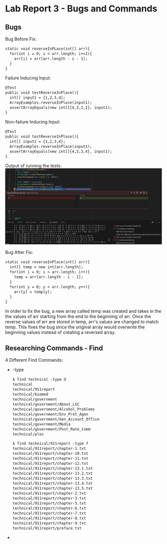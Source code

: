 # Lab Report 3 - Bugs and Commands

## Bugs


Bug Before Fix:
```
static void reverseInPLace(int[] arr){
  for(int i = 0; i < arr.length; i+=1){
    arr[i] = arr[arr.length - i - 1];
  }
}
```

Failure Inducing Input:
```
@Test
public void testReverseInPlace(){
  int[] input1 = {1,2,3,4};
  ArrayExamples.reverseInPlace(input1);
  assertArrayEquals(new int[]{4,3,2,1}, input1);
}
```

Non-failure Inducing Input:
```
@Test
public void testReverseInPlace(){
  int[] input1 = {1,2,3,4};
  ArrayExamples.reverseInPlace(input1);
  assertArrayEquals(new int[]{4,3,3,4}, input1);
}
```
Output of running the tests:
![Image](https://github.com/DatGuy84/CSE-15L-Lab-Report-3/blob/main/output%20of%20tests%20pre-fix.png?raw=true)

Bug After Fix:
```
static void reverseInPlace(int[] arr){
  int[] temp = new int[arr.length];
  for(int i = 0; i < arr.length; i++){
    temp = arr[arr.length - i - 1];
  }
  for(int y = 0; y < arr.length; y++){
    arr[y] = temp[y];
  }
}
```

In order to fix the bug, a new array called temp was created and takes in the the values of arr starting
from the end to the beginning of arr.  Once the reverse values of arr are stored in temp, arr's values
are changed to match temp.  This fixes the bug since the original array would overwrite the beginning values
instead of creating a reversed array.

## Researching Commands - Find

4 Different Find Commands:

* -type
  ```
  $ find technical -type d
  technical
  technical/911report
  technical/biomed
  technical/government
  technical/government/About_LSC
  technical/government/Alcohol_Problems
  technical/government/Env_Prot_Agen
  technical/government/Gen_Account_Office
  technical/government/Media
  technical/government/Post_Rate_Comm
  technical/plos
  ```
  ```
  $ find technical/911report -type f
  technical/911report/chapter-1.txt
  technical/911report/chapter-10.txt
  technical/911report/chapter-11.txt
  technical/911report/chapter-12.txt
  technical/911report/chapter-13.1.txt
  technical/911report/chapter-13.2.txt
  technical/911report/chapter-13.3.txt
  technical/911report/chapter-13.4.txt
  technical/911report/chapter-13.5.txt
  technical/911report/chapter-2.txt
  technical/911report/chapter-3.txt
  technical/911report/chapter-5.txt
  technical/911report/chapter-6.txt
  technical/911report/chapter-7.txt
  technical/911report/chapter-8.txt
  technical/911report/chapter-9.txt
  technical/911report/preface.txt
  ```
*
